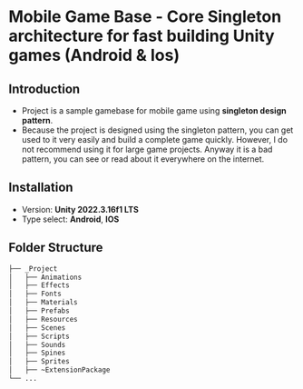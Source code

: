 # Mobile Game Base - Core Singleton architecture for fast building Unity games (Android & Ios)
## Introduction
- Project is a sample gamebase for mobile game using **singleton design pattern**.
- Because the project is designed using the singleton pattern, you can get used to it very easily and build a complete game quickly. However, I do not recommend using it for large game projects. Anyway it is a bad pattern, you can see or read about it everywhere on the internet.

## Installation
- Version: **Unity 2022.3.16f1 LTS**
- Type select: **Android**, **IOS**

## Folder Structure
```bash
├── _Project
│   ├── Animations
│   ├── Effects
│   ├── Fonts
│   ├── Materials
│   ├── Prefabs
│   ├── Resources
│   ├── Scenes
│   ├── Scripts
│   ├── Sounds
│   ├── Spines
│   ├── Sprites
│   ├── ~ExtensionPackage
└── ...
```
